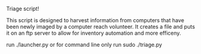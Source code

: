 Triage script!

This script is designed to harvest information from computers that have been newly imaged by
a computer reach volunteer. It creates a file and puts it on an ftp server to allow for 
inventory automation and more efficeny.

run ./launcher.py or for command line only run sudo ./triage.py

